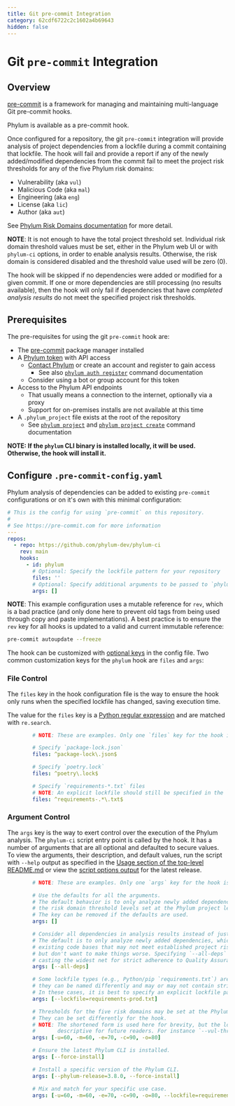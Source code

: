 ```yaml
---
title: Git pre-commit Integration
category: 62cdf6722c2c1602a4b69643
hidden: false
---
```

# Git `pre-commit` Integration

## Overview

[pre-commit] is a framework for managing and maintaining multi-language Git pre-commit hooks.

[pre-commit]: https://pre-commit.com/

Phylum is available as a pre-commit hook.

Once configured for a repository, the git `pre-commit` integration will provide analysis of project dependencies
from a lockfile during a commit containing that lockfile. The hook will fail and provide a report if any of the
newly added/modified dependencies from the commit fail to meet the project risk thresholds for any of the five
Phylum risk domains:

* Vulnerability (aka `vul`)
* Malicious Code (aka `mal`)
* Engineering (aka `eng`)
* License (aka `lic`)
* Author (aka `aut`)

See [Phylum Risk Domains documentation](https://docs.phylum.io/docs/phylum-package-score#risk-domains) for more detail.

**NOTE**: It is not enough to have the total project threshold set. Individual risk domain threshold values
must be set, either in the Phylum web UI or with `phylum-ci` options, in order to enable analysis results.
Otherwise, the risk domain is considered disabled and the threshold value used will be zero (0).

The hook will be skipped if no dependencies were added or modified for a given commit.
If one or more dependencies are still processing (no results available), then the hook will only fail if
dependencies that have _completed analysis results_ do not meet the specified project risk thresholds.

## Prerequisites

The pre-requisites for using the git `pre-commit` hook are:

* The [pre-commit] package manager installed
* A [Phylum token][phylum_tokens] with API access
  * [Contact Phylum][phylum_contact] or create an account and register to gain access
    * See also [`phylum auth register`][phylum_register] command documentation
  * Consider using a bot or group account for this token
* Access to the Phylum API endpoints
  * That usually means a connection to the internet, optionally via a proxy
  * Support for on-premises installs are not available at this time
* A `.phylum_project` file exists at the root of the repository
  * See [`phylum project`](https://docs.phylum.io/docs/phylum_project) and
    [`phylum project create`](https://docs.phylum.io/docs/phylum_project_create) command documentation

[phylum_tokens]: https://docs.phylum.io/docs/api-keys
[phylum_contact]: https://phylum.io/contact-us/
[phylum_register]: https://docs.phylum.io/docs/phylum_auth_register

**NOTE: If the `phylum` CLI binary is installed locally, it will be used. Otherwise, the hook will install it.**

## Configure `.pre-commit-config.yaml`

Phylum analysis of dependencies can be added to existing `pre-commit` configurations or
on it's own with this minimal configuration:

```yaml
# This is the config for using `pre-commit` on this repository.
#
# See https://pre-commit.com for more information
---
repos:
  - repo: https://github.com/phylum-dev/phylum-ci
    rev: main
    hooks:
      - id: phylum
        # Optional: Specify the lockfile pattern for your repository
        files: ''
        # Optional: Specify additional arguments to be passed to `phylum-ci`
        args: []
```

**NOTE**: This example configuration uses a mutable reference for `rev`, which is a bad practice
(and only done here to prevent old tags from being used through copy and paste implementations).
A best practice is to ensure the `rev` key for all hooks is updated to a valid and current immutable reference:

```sh
pre-commit autoupdate --freeze
```

The hook can be customized with [optional keys][hook_config] in the config file.
Two common customization keys for the `phylum` hook are `files` and `args`:

[hook_config]: https://pre-commit.com/index.html#pre-commit-configyaml---hooks

### File Control

The `files` key in the hook configuration file is the way to ensure the hook only runs when the specified
lockfile has changed, saving execution time.

The value for the `files` key is a [Python regular expression][re] and are matched with `re.search`.

[re]: https://docs.python.org/3/library/re.html#regular-expression-syntax

```yaml
        # NOTE: These are examples. Only one `files` key for the hook is expected

        # Specify `package-lock.json`
        files: ^package-lock\.json$

        # Specify `poetry.lock`
        files: ^poetry\.lock$

        # Specify `requirements-*.txt` files
        # NOTE: An explicit lockfile should still be specified in the `args` key
        files: ^requirements-.*\.txt$
```

### Argument Control

The `args` key is the way to exert control over the execution of the Phylum analysis.
The `phylum-ci` script entry point is called by the hook. It has a number of arguments that are all optional
and defaulted to secure values. To view the arguments, their description, and default values, run the script
with `--help` output as specified in the [Usage section of the top-level README.md][usage] or view the
[script options output][script_options] for the latest release.

[usage]: https://github.com/phylum-dev/phylum-ci/blob/main/README.md#usage
[script_options]: https://github.com/phylum-dev/phylum-ci/blob/main/docs/script_options.md

```yaml
        # NOTE: These are examples. Only one `args` key for the hook is expected

        # Use the defaults for all the arguments.
        # The default behavior is to only analyze newly added dependencies against
        # the risk domain threshold levels set at the Phylum project level.
        # The key can be removed if the defaults are used.
        args: []

        # Consider all dependencies in analysis results instead of just the newly added ones.
        # The default is to only analyze newly added dependencies, which can be useful for
        # existing code bases that may not meet established project risk thresholds yet,
        # but don't want to make things worse. Specifying `--all-deps` can be useful for
        # casting the widest net for strict adherence to Quality Assurance (QA) standards.
        args: [--all-deps]

        # Some lockfile types (e.g., Python/pip `requirements.txt`) are ambiguous in that
        # they can be named differently and may or may not contain strict dependencies.
        # In these cases, it is best to specify an explicit lockfile path.
        args: [--lockfile=requirements-prod.txt]

        # Thresholds for the five risk domains may be set at the Phylum project level.
        # They can be set differently for the hook.
        # NOTE: The shortened form is used here for brevity, but the long form might be more
        #       descriptive for future readers. For instance `--vul-threshold` instead of `-u`.
        args: [-u=60, -m=60, -e=70, -c=90, -o=80]

        # Ensure the latest Phylum CLI is installed.
        args: [--force-install]

        # Install a specific version of the Phylum CLI.
        args: [--phylum-release=3.8.0, --force-install]

        # Mix and match for your specific use case.
        args: [-u=60, -m=60, -e=70, -c=90, -o=80, --lockfile=requirements-prod.txt, --all-deps]
```
